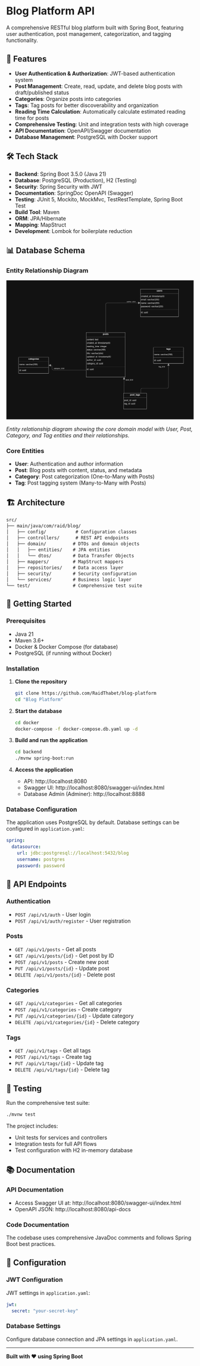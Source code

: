 # Blog Platform API

A comprehensive RESTful blog platform built with Spring Boot, featuring user authentication, post management, categorization, and tagging functionality.

## 🚀 Features

- **User Authentication & Authorization**: JWT-based authentication system
- **Post Management**: Create, read, update, and delete blog posts with draft/published status
- **Categories**: Organize posts into categories
- **Tags**: Tag posts for better discoverability and organization
- **Reading Time Calculation**: Automatically calculate estimated reading time for posts
- **Comprehensive Testing**: Unit and integration tests with high coverage
- **API Documentation**: OpenAPI/Swagger documentation
- **Database Management**: PostgreSQL with Docker support

## 🛠️ Tech Stack

- **Backend**: Spring Boot 3.5.0 (Java 21)
- **Database**: PostgreSQL (Production), H2 (Testing)
- **Security**: Spring Security with JWT
- **Documentation**: SpringDoc OpenAPI (Swagger)
- **Testing**: JUnit 5, Mockito, MockMvc, TestRestTemplate, Spring Boot Test
- **Build Tool**: Maven
- **ORM**: JPA/Hibernate
- **Mapping**: MapStruct
- **Development**: Lombok for boilerplate reduction

## 📊 Database Schema

### Entity Relationship Diagram

![Database Schema](backend/images/ER.png)

*Entity relationship diagram showing the core domain model with User, Post, Category, and Tag entities and their relationships.*

### Core Entities

- **User**: Authentication and author information
- **Post**: Blog posts with content, status, and metadata
- **Category**: Post categorization (One-to-Many with Posts)
- **Tag**: Post tagging system (Many-to-Many with Posts)

## 🏗️ Architecture
```
src/
├── main/java/com/raid/blog/
│   ├── config/           # Configuration classes
│   ├── controllers/      # REST API endpoints
│   ├── domain/          # DTOs and domain objects
│   │   ├── entities/    # JPA entities
│   │   └── dtos/        # Data Transfer Objects
│   ├── mappers/         # MapStruct mappers
│   ├── repositories/    # Data access layer
│   ├── security/        # Security configuration
│   └── services/        # Business logic layer
└── test/                # Comprehensive test suite
```

## 🚦 Getting Started

### Prerequisites

- Java 21
- Maven 3.6+
- Docker & Docker Compose (for database)
- PostgreSQL (if running without Docker)

### Installation

1. **Clone the repository**
   ```bash
   git clone https://github.com/RaidThabet/blog-platform
   cd "Blog Platform"
   ```

2. **Start the database**
   ```bash
   cd docker
   docker-compose -f docker-compose.db.yaml up -d
   ```

3. **Build and run the application**
   ```bash
   cd backend
   ./mvnw spring-boot:run
   ```

4. **Access the application**
    - API: http://localhost:8080
    - Swagger UI: http://localhost:8080/swagger-ui/index.html
    - Database Admin (Adminer): http://localhost:8888

### Database Configuration

The application uses PostgreSQL by default. Database settings can be configured in `application.yaml`:

```yaml
spring:
  datasource:
    url: jdbc:postgresql://localhost:5432/blog
    username: postgres
    password: password
```

## 📝 API Endpoints

### Authentication
- `POST /api/v1/auth` - User login
- `POST /api/v1/auth/register` - User registration

### Posts
- `GET /api/v1/posts` - Get all posts
- `GET /api/v1/posts/{id}` - Get post by ID
- `POST /api/v1/posts` - Create new post
- `PUT /api/v1/posts/{id}` - Update post
- `DELETE /api/v1/posts/{id}` - Delete post

### Categories
- `GET /api/v1/categories` - Get all categories
- `POST /api/v1/categories` - Create category
- `PUT /api/v1/categories/{id}` - Update category
- `DELETE /api/v1/categories/{id}` - Delete category

### Tags
- `GET /api/v1/tags` - Get all tags
- `POST /api/v1/tags` - Create tag
- `PUT /api/v1/tags/{id}` - Update tag
- `DELETE /api/v1/tags/{id}` - Delete tag

## 🧪 Testing

Run the comprehensive test suite:

```bash
./mvnw test
```

The project includes:
- Unit tests for services and controllers
- Integration tests for full API flows
- Test configuration with H2 in-memory database

## 📚 Documentation

### API Documentation
- Access Swagger UI at: http://localhost:8080/swagger-ui/index.html
- OpenAPI JSON: http://localhost:8080/api-docs

### Code Documentation
The codebase uses comprehensive JavaDoc comments and follows Spring Boot best practices.

## 🔧 Configuration

### JWT Configuration
JWT settings in `application.yaml`:
```yaml
jwt:
  secret: "your-secret-key"
```

### Database Settings
Configure database connection and JPA settings in `application.yaml`.

---

**Built with ❤️ using Spring Boot**
